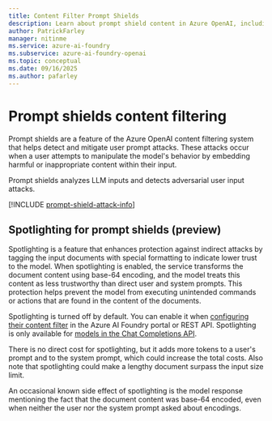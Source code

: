 ```yaml
---
title: Content Filter Prompt Shields
description: Learn about prompt shield content in Azure OpenAI, including user prompt attacks and indirect attack severity definitions.
author: PatrickFarley
manager: nitinme
ms.service: azure-ai-foundry
ms.subservice: azure-ai-foundry-openai
ms.topic: conceptual
ms.date: 09/16/2025
ms.author: pafarley
---
```


# Prompt shields content filtering

Prompt shields are a feature of the Azure OpenAI content filtering system that helps detect and mitigate user prompt attacks. These attacks occur when a user attempts to manipulate the model's behavior by embedding harmful or inappropriate content within their input.

Prompt shields analyzes LLM inputs and detects adversarial user input attacks.

[!INCLUDE [prompt-shield-attack-info](../../../ai-services/content-safety/includes/prompt-shield-attack-info.md)]

## Spotlighting for prompt shields (preview)

Spotlighting is a feature that enhances protection against indirect attacks by tagging the input documents with special formatting to indicate lower trust to the model. When spotlighting is enabled, the service transforms the document content using base-64 encoding, and the model treats this content as less trustworthy than direct user and system prompts. This protection helps prevent the model from executing unintended commands or actions that are found in the content of the documents.

Spotlighting is turned off by default. You can enable it when [configuring their content filter](../how-to/content-filters.md) in the Azure AI Foundry portal or REST API. Spotlighting is only available for [models in the Chat Completions API](/azure/ai-foundry/openai/how-to/chatgpt).

There is no direct cost for spotlighting, but it adds more tokens to a user's prompt and to the system prompt, which could increase the total costs. Also note that spotlighting could make a lengthy document surpass the input size limit.

An occasional known side effect of spotlighting is the model response mentioning the fact that the document content was base-64 encoded, even when neither the user nor the system prompt asked about encodings.